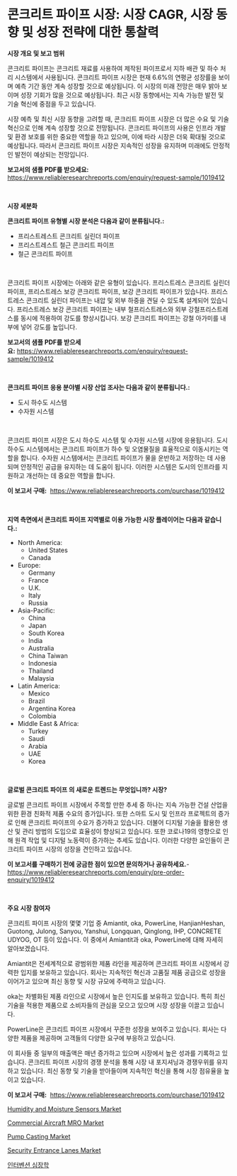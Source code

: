 <p><h1>콘크리트 파이프 시장: 시장 CAGR, 시장 동향 및 성장 전략에 대한 통찰력</h1></p><p><strong>시장 개요 및 보고 범위</strong></p>
<p><p>콘크리트 파이프는 콘크리트 재료를 사용하여 제작된 파이프로서 지하 배관 및 하수 처리 시스템에서 사용됩니다. 콘크리트 파이프 시장은 현재 6.6%의 연평균 성장률을 보이며 예측 기간 동안 계속 성장할 것으로 예상됩니다. 이 시장의 미래 전망은 매우 밝아 보이며 성장 기회가 많을 것으로 예상됩니다. 최근 시장 동향에서는 지속 가능한 발전 및 기술 혁신에 중점을 두고 있습니다. </p><p>시장 예측 및 최신 시장 동향을 고려할 때, 콘크리트 파이프 시장은 더 많은 수요 및 기술 혁신으로 인해 계속 성장할 것으로 전망됩니다. 콘크리트 파이프의 사용은 인프라 개발 및 환경 보호를 위한 중요한 역할을 하고 있으며, 이에 따라 시장은 더욱 확대될 것으로 예상됩니다. 따라서 콘크리트 파이프 시장은 지속적인 성장을 유지하며 미래에도 안정적인 발전이 예상되는 전망입니다.</p></p>
<p><strong>보고서의 샘플 PDF를 받으세요:</strong> <a href="https://www.reliableresearchreports.com/enquiry/request-sample/1019412">https://www.reliableresearchreports.com/enquiry/request-sample/1019412</a></p>
<p>&nbsp;</p>
<p><strong>시장 세분화</strong></p>
<p><strong>콘크리트 파이프 유형별 시장 분석은 다음과 같이 분류됩니다.:</strong></p>
<p><ul><li>프리스트레스트 콘크리트 실린더 파이프</li><li>프리스트레스트 철근 콘크리트 파이프</li><li>철근 콘크리트 파이프</li></ul></p>
<p>&nbsp;</p>
<p><p>콘크리트 파이프 시장에는 아래와 같은 유형이 있습니다. 프리스트레스 콘크리트 실린더 파이프, 프리스트레스 보강 콘크리트 파이프, 보강 콘크리트 파이프가 있습니다. 프리스트레스 콘크리트 실린더 파이프는 내압 및 외부 하중을 견딜 수 있도록 설계되어 있습니다. 프리스트레스 보강 콘크리트 파이프는 내부 철프리스트레스와 외부 강철프리스트레스를 동시에 적용하여 강도를 향상시킵니다. 보강 콘크리트 파이프는 강철 아가미를 내부에 넣어 강도를 높입니다.</p></p>
<p><strong>보고서의 샘플 PDF를 받으세요:</strong>&nbsp;<a href="https://www.reliableresearchreports.com/enquiry/request-sample/1019412">https://www.reliableresearchreports.com/enquiry/request-sample/1019412</a></p>
<p>&nbsp;</p>
<p><strong> 콘크리트 파이프 응용 분야별 시장 산업 조사는 다음과 같이 분류됩니다.:</strong></p>
<p><ul><li>도시 하수도 시스템</li><li>수자원 시스템</li></ul></p>
<p>&nbsp;</p>
<p><p>콘크리트 파이프 시장은 도시 하수도 시스템 및 수자원 시스템 시장에 응용됩니다. 도시 하수도 시스템에서는 콘크리트 파이프가 하수 및 오염물질을 효율적으로 이동시키는 역할을 합니다. 수자원 시스템에서는 콘크리트 파이프가 물을 운반하고 저장하는 데 사용되며 안정적인 공급을 유지하는 데 도움이 됩니다. 이러한 시스템은 도시의 인프라를 지원하고 개선하는 데 중요한 역할을 합니다.</p></p>
<p><strong>이 보고서 구매:</strong>&nbsp; <a href="https://www.reliableresearchreports.com/purchase/1019412">https://www.reliableresearchreports.com/purchase/1019412</a></p>
<p>&nbsp;</p>
<p><strong>지역 측면에서 콘크리트 파이프 지역별로 이용 가능한 시장 플레이어는 다음과 같습니다.:</strong></p>
<p><ul>
    <li>
        North America:
        <ul>
            <li>United States</li>
            <li>Canada</li>
        </ul>
    </li>
    <li>
        Europe:
        <ul>
            <li>Germany</li>
            <li>France</li>
            <li>U.K.</li>
            <li>Italy</li>
            <li>Russia</li>
        </ul>
    </li>
    <li>
        Asia-Pacific:
        <ul>
            <li>China</li>
            <li>Japan</li>
            <li>South Korea</li>
            <li>India</li>
            <li>Australia</li>
            <li>China Taiwan</li>
            <li>Indonesia</li>
            <li>Thailand</li>
            <li>Malaysia</li>
        </ul>
    </li>
    <li>
        Latin America:
        <ul>
            <li>Mexico</li>
            <li>Brazil</li>
            <li>Argentina Korea</li>
            <li>Colombia</li>
        </ul>
    </li>
    <li>
        Middle East & Africa:
        <ul>
            <li>Turkey</li>
            <li>Saudi</li>
            <li>Arabia</li>
            <li>UAE</li>
            <li>Korea</li>
        </ul>
    </li>
    </ul></p>
<p>&nbsp;</p>
<p><strong>글로벌 콘크리트 파이프 의 새로운 트렌드는 무엇입니까? 시장?</strong></p>
<p><p>글로벌 콘크리트 파이프 시장에서 주목할 만한 추세 중 하나는 지속 가능한 건설 산업을 위한 환경 친화적 제품 수요의 증가입니다. 또한 스마트 도시 및 인프라 프로젝트의 증가로 인해 콘크리트 파이프의 수요가 증가하고 있습니다. 더불어 디지털 기술을 활용한 생산 및 관리 방법의 도입으로 효율성이 향상되고 있습니다. 또한 코로나19의 영향으로 인해 원격 작업 및 디지털 노동력이 증가하는 추세도 있습니다. 이러한 다양한 요인들이 콘크리트 파이프 시장의 성장을 견인하고 있습니다.</p></p>
<p><strong>이 보고서를 구매하기 전에 궁금한 점이 있으면 문의하거나 공유하세요.</strong>- <a href="https://www.reliableresearchreports.com/enquiry/pre-order-enquiry/1019412">https://www.reliableresearchreports.com/enquiry/pre-order-enquiry/1019412</a></p>
<p>&nbsp;</p>
<p><strong>주요 시장 참여자</strong></p>
<p><p>콘크리트 파이프 시장의 몇몇 기업 중 Amiantit, oka, PowerLine, HanjianHeshan, Guotong, Julong, Sanyou, Yanshui, Longquan, Qinglong, IHP, CONCRETE UDYOG, OT 등이 있습니다. 이 중에서 Amiantit과 oka, PowerLine에 대해 자세히 알아보겠습니다.</p><p>Amiantit은 전세계적으로 광범위한 제품 라인을 제공하며 콘크리트 파이프 시장에서 강력한 입지를 보유하고 있습니다. 회사는 지속적인 혁신과 고품질 제품 공급으로 성장을 이어가고 있으며 최신 동향 및 시장 규모에 주력하고 있습니다.</p><p>oka는 차별화된 제품 라인으로 시장에서 높은 인지도를 보유하고 있습니다. 특히 최신 기술을 적용한 제품으로 소비자들의 관심을 모으고 있으며 시장 성장을 이끌고 있습니다.</p><p>PowerLine은 콘크리트 파이프 시장에서 꾸준한 성장을 보여주고 있습니다. 회사는 다양한 제품을 제공하며 고객들의 다양한 요구에 부응하고 있습니다.</p><p>이 회사들 중 일부의 매출액은 매년 증가하고 있으며 시장에서 높은 성과를 기록하고 있습니다. 콘크리트 파이프 시장의 경쟁 분석을 통해 시장 내 포지셔닝과 경쟁우위를 유지하고 있습니다. 최신 동향 및 기술을 받아들이며 지속적인 혁신을 통해 시장 점유율을 높이고 있습니다.</p></p>
<p><strong>이 보고서 구매:</strong>&nbsp;&nbsp;<a href="https://www.reliableresearchreports.com/purchase/1019412">https://www.reliableresearchreports.com/purchase/1019412</a></p>
<p><p><a href="https://view.publitas.com/reportprime-1/humidity-and-moisture-sensors-market-dynamics-2024-2031-also-about-its-market-trends-projections-and-opportunities/">Humidity and Moisture Sensors Market</a></p><p><a href="https://github.com/mabutironaldo/Market-Research-Report-List-3/blob/main/commercial-aircraft-mro-market.md">Commercial Aircraft MRO Market</a></p><p><a href="https://issuu.com/reportprime-2/docs/pump-casting-market-size-2030.pptx">Pump Casting Market</a></p><p><a href="https://woozy-pyroraptor-a1f.notion.site/Security-Entrance-Lanes-Market-Provides-a-Comprehensive-Analysis-Including-a-Macro-Overview-of-the-M-b726f968e69843e8977e01ea4c2b43df">Security Entrance Lanes Market</a></p><p><a href="https://github.com/hxzi07639916/Market-Research-Report-List-1/blob/main/5554106188274.md">인터벤션 심장학</a></p></p>
